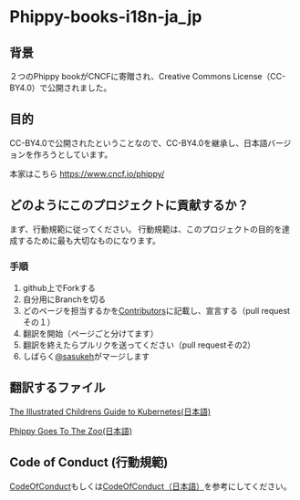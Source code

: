 # Phippy-books-i18n-ja_jp
## 背景
２つのPhippy bookがCNCFに寄贈され、Creative Commons License（CC-BY4.0）で公開されました。

## 目的
CC-BY4.0で公開されたということなので、CC-BY4.0を継承し、日本語バージョンを作ろうとしています。

本家はこちら
https://www.cncf.io/phippy/


## どのようにこのプロジェクトに貢献するか？
まず、行動規範に従ってください。
行動規範は、このプロジェクトの目的を達成するために最も大切なものになります。

### 手順
1. github上でForkする
2. 自分用にBranchを切る
3. どのページを担当するかを[Contributors](Contributors)に記載し、宣言する（pull requestその１）
4. 翻訳を開始（ページごと分けてます）
5. 翻訳を終えたらプルリクを送ってください（pull requestその2）
6. しばらく[@sasukeh](https://github.com/sasukeh)がマージします

## 翻訳するファイル

[The Illustrated Childrens Guide to Kubernetes(日本語)](https://github.com/sasukeh/Phippy-books-i18n-ja_jp/blob/master/The%20Illustrated%20Childrens%20Guide%20to%20Kubernetes/main_ja.md)

[Phippy Goes To The Zoo(日本語)](https://github.com/sasukeh/Phippy-books-i18n-ja_jp/blob/master/Phippy%20Goes%20To%20The%20Zoo%20Folder/main_ja.md)



## Code of Conduct (行動規範)
[CodeOfConduct](CodeOfConduct.md)もしくは[CodeOfConduct（日本語）](CodeOfConduct_ja-jp.md)を参考にしてください。
